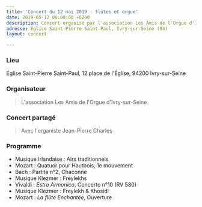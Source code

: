 ```yaml
---
title: 'Concert du 12 mai 2019 : flûtes et orgue'
date: 2019-05-12 00:00:00 +0200
description: Concert organisé par l'association Les Amis de l'Orgue d'Ivry-sur-Seine
adresse: Église Saint-Pierre Saint-Paul, Ivry-sur-Seine (94)
layout: concert

---
```

### Lieu

Église Saint-Pierre Saint-Paul, 12 place de l'Église, 94200 Ivry-sur-Seine

### Organisateur

> L'association Les Amis de l'Orgue d'Ivry-sur-Seine

### Concert partagé

> Avec l'organiste Jean-Pierre Charles

### Programme

* Musique Irlandaise : Airs traditionnels
* Mozart : Quatuor pour Hautbois, 1e mouvement
* Bach : Partita n°2, Chaconne
* Musique Klezmer : Freylekhs
* Vivaldi : _Estro Armonico_, Concerto n°10 (RV 580)
* Musique Klezmer : Freylekh & Khosidl
* Mozart : _La flûte Enchantée_, Ouverture